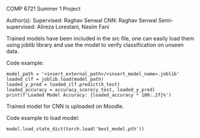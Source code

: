 COMP 6721 Summer 1 Project

Author(s): 
Supervised: Raghav Senwal 
CNN: Raghav Senwal
Semi-supervised: Alireza Lorestani, Nasim Fani

Trained models have been included in the src file, one can easily load them using joblib library and use the model to verify classification on unseen data.

Code example:
```
model_path = '<insert_external_path>/<insert_model_name>.joblib'
loaded_clf = joblib.load(model_path)
loaded_y_pred = loaded_clf.predict(X_test)
loaded_accuracy = accuracy_score(y_test, loaded_y_pred)
print(f'Loaded Model Accuracy: {loaded_accuracy * 100:.2f}%')
```
Trained model for CNN is uploaded on Moodle.

Code example to load model:
```
model.load_state_dict(torch.load('best_model.pth'))

```